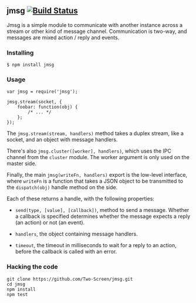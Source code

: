 ## jmsg [![Build Status](https://secure.travis-ci.org/Two-Screen/jmsg.png)](http://travis-ci.org/Two-Screen/jmsg)

Jmsg is a simple module to communicate with another instance across a stream or
other kind of message channel. Communication is two-way, and messages are mixed
action / reply and events.

### Installing

    $ npm install jmsg

### Usage

    var jmsg = require('jmsg');

    jmsg.stream(socket, {
        foobar: function(obj) {
            /* ... */
        };
    });

The `jmsg.stream(stream, handlers)` method takes a duplex stream, like a
socket, and an object with message handlers.

There's also `jmsg.cluster([worker], handlers)`, which uses the IPC channel
from the `cluster` module. The worker argument is only used on the master side.

Finally, the main `jmsg(writeFn, handlers)` export is the low-level interface,
where `writeFn` is a function that takes a JSON object to be transmitted to the
`dispatch(obj)` handle method on the side.

Each of these returns a handle, with the following properties:

 - `send(type, [value], [callback])`, method to send a message. Whether a
   callback is specified determines whether the message expects a reply (an
   action) or not (an event).

 - `handlers`, the object containing message handlers.

 - `timeout`, the timeout in milliseconds to wait for a reply to an action,
   before the callback is called with an error.

### Hacking the code

    git clone https://github.com/Two-Screen/jmsg.git
    cd jmsg
    npm install
    npm test
